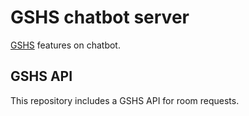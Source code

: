 # GSHS chatbot server

[GSHS](http://student.gs.hs.kr/student/index.do) features on chatbot.


## GSHS API

This repository includes a GSHS API for room requests.